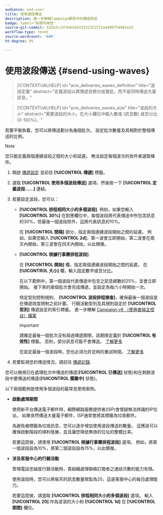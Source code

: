 ```yaml
---
audience: end-user
title: 使用波段傳送
description: 進一步瞭解Campaign網頁中的傳遞設定
badge: label="有限可用性"
source-git-commit: 1d3e2ccbf4db5eb23531351572a4400754982e2d
workflow-type: tm+mt
source-wordcount: '609'
ht-degree: 9%

---
```



# 使用波段傳送 {#send-using-waves}

>[!CONTEXTUALHELP]
>id="acw_deliveries_waves_definition"
>title="波段定義"
>abstract="定義波段以將傳遞目標分成幾批，而不是同時傳送大量訊息。"

>[!CONTEXTUALHELP]
>id="acw_deliveries_waves_size"
>title="波段的大小"
>abstract="需要波段的大小。在大小欄位中輸入數值 (訊息數) 或百分比 (0-100%)。"

若要平衡負載，您可以將傳送劃分為幾個批次。 設定批次數量及其相對於整個傳送的比例。

>[!NOTE]
>
>您只能定義兩個連續波段之間的大小和延遲。 無法設定每個波次的收件者選取條件。

1. 開啟 [傳遞設定](delivery-settings.md#retries) 並前往 **[!UICONTROL 傳遞]** 標籤。
1. 選取 **[!UICONTROL 使用多個波段傳送]** 選項，然後按一下 **[!UICONTROL 定義波段……]** 連結。

1. 若要設定波段，您可以：

   * **[!UICONTROL 排程相同大小的多個波段]**. 例如，如果您輸入 **[!UICONTROL 30%]** 在對應欄位中，每個波段將代表傳送中所包含訊息的30%，但最後一個波段除外，這將代表訊息的10%。

     在 **[!UICONTROL 間隔]** 部分，指定兩個連續波段開始之間的延遲。 例如，如果您輸入 **[!UICONTROL 2d]**，第一波會立即開始，第二波會在兩天內開始，第三波會在四天內開始，以此類推。

   * **[!UICONTROL 根據行事曆排程波段]**.

     在 **[!UICONTROL 開始]** 欄，指定兩個連續波段開始之間的延遲。 在 **[!UICONTROL 大小]** 欄，輸入固定數字或百分比。

     在以下範例中，第一個波段代表傳遞中包含之訊息總數的25%，並會立即開始。 接下來的兩個批次會完成傳遞，並設定為每六小時開始一次。

     特定型別控制規則、 **[!UICONTROL 波段排程檢查]**，確保最後一個波段是在傳遞效度限制之前計畫。 行銷活動型別及其規則設定於 **[!UICONTROL 型別]** 傳遞設定的索引標籤。 進一步瞭解 [Campaign v8 （使用者端主控台）檔案](https://experienceleague.adobe.com/docs/campaign/automation/campaign-optimization/control-rules.html)

     >[!IMPORTANT]
     >
     >請確定最後一個批次沒有超過傳遞期限，該期限定義於 **[!UICONTROL 有效性]** 標籤。 否則，部分訊息可能不會傳送。 [了解更多](delivery-settings.md#validity)
     >
     >在設定最後一個波段時，您也必須允許足夠的重試時間。 [了解更多](delivery-settings.md#retries)

1. 若要監視您的傳送情況，請前往 [傳遞記錄](../monitor/delivery-logs.md).

您可以檢視已在處理批次中傳送的傳遞(**[!UICONTROL 已傳送]** 狀態)和在剩餘波段中要傳送的傳遞(**[!UICONTROL 擱置中]** 狀態)。

以下兩個範例是使用多個波段的最常見使用案例。

* **啟動處理期間**

  使用新平台傳送電子郵件時，網際網路服務提供者(ISP)會懷疑無法辨識的IP位址。 如果突然傳送大量電子郵件，ISP通常會將其標籤為垃圾郵件。

  為避免被標籤為垃圾訊息，您可以逐步增加使用波段傳送的數量。 這應該可以確保啟動階段的順利發展，並且讓您降低無效的位址的整體比率。

  若要這麼做，請使用 **[!UICONTROL 根據行事曆排程波段]** 選項。 例如，將第一個波段設為10%，將第二個波段設為15%，以此類推。

* **涉及客服中心的行銷活動**

  管理電話忠誠度行銷活動時，貴組織處理聯絡訂閱者之通話次數的能力有限。

  使用波段時，您可以將每天的訊息數量限製為20，這是客服中心的每日處理能力。

  若要這麼做，請選取 **[!UICONTROL 排程相同大小的多個波段]** 選項。 輸入 **[!UICONTROL 20]** 作為波浪的大小和 **[!UICONTROL 1d]** 在 **[!UICONTROL 期間]** 欄位。